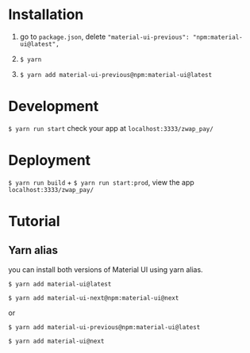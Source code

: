 Installation
============
1. go to `package.json`, delete `"material-ui-previous": "npm:material-ui@latest",`

2. `$ yarn`

3. `$ yarn add material-ui-previous@npm:material-ui@latest`

Development
===========

`$ yarn run start` check your app at `localhost:3333/zwap_pay/`

Deployment
==========

`$ yarn run build` + `$ yarn run start:prod`, view the app `localhost:3333/zwap_pay/` 

Tutorial
========
Yarn alias
----------

you can install both versions of Material UI using yarn alias.

`$ yarn add material-ui@latest`

`$ yarn add material-ui-next@npm:material-ui@next`

or 

`$ yarn add material-ui-previous@npm:material-ui@latest`

`$ yarn add material-ui@next`
